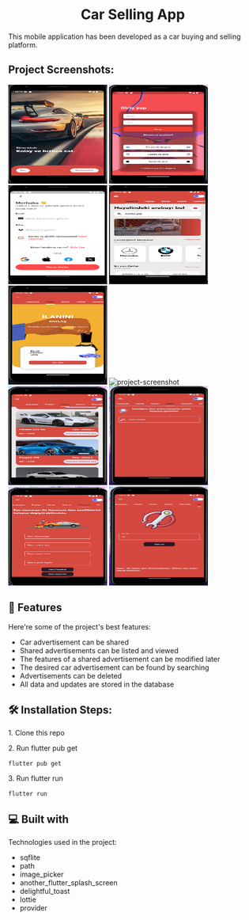 <h1 align="center" id="title">Car Selling App</h1>

<p id="description">This mobile application has been developed as a car buying and selling platform.</p>

<h2>Project Screenshots:</h2>

<img src="https://raw.githubusercontent.com/arda-copur/Car-Selling-App/main/ss/welcome_screen.PNG" alt="project-screenshot" width="200" height="200/">

<img src="https://raw.githubusercontent.com/arda-copur/Car-Selling-App/main/ss/login.gif" alt="project-screenshot" width="200" height="200/">

<img src="https://raw.githubusercontent.com/arda-copur/Car-Selling-App/main/ss/register_screen.PNG" alt="project-screenshot" width="200" height="200/">

<img src="https://raw.githubusercontent.com/arda-copur/Car-Selling-App/main/ss/home_screen.PNG" alt="project-screenshot" width="200" height="200/">

<img src="https://raw.githubusercontent.com/arda-copur/Car-Selling-App/main/ss/share_screen.PNG" alt="project-screenshot" width="200" height="200/">

<img src="https://github.com/arda-copur/Car-Selling-App/blob/main/ss/share_gif.gif?raw=true" alt="project-screenshot" width="200" height="200/">

<img src="https://github.com/arda-copur/Car-Selling-App/blob/main/ss/list_screen.PNG?raw=true" alt="project-screenshot" width="200" height="200/">

<img src="https://github.com/arda-copur/Car-Selling-App/blob/main/ss/search.gif?raw=true" alt="project-screenshot" width="200" height="200/">

<img src="https://github.com/arda-copur/Car-Selling-App/blob/main/ss/upgrade_screen.PNG?raw=true" alt="project-screenshot" width="200" height="200/">

<img src="https://github.com/arda-copur/Car-Selling-App/blob/main/ss/delete.gif?raw=true" alt="project-screenshot" width="200" height="200/">

  
  
<h2>🧐 Features</h2>

Here're some of the project's best features:

*   Car advertisement can be shared
*   Shared advertisements can be listed and viewed
*   The features of a shared advertisement can be modified later
*   The desired car advertisement can be found by searching
*   Advertisements can be deleted
*   All data and updates are stored in the database

<h2>🛠️ Installation Steps:</h2>

<p>1. Clone this repo</p>

<p>2. Run flutter pub get</p>

```
flutter pub get
```

<p>3. Run flutter run</p>

```
flutter run
```

  
  
<h2>💻 Built with</h2>

Technologies used in the project:

*   sqflite
*   path
*   image\_picker
*   another\_flutter\_splash\_screen
*   delightful\_toast
*   lottie
*   provider
